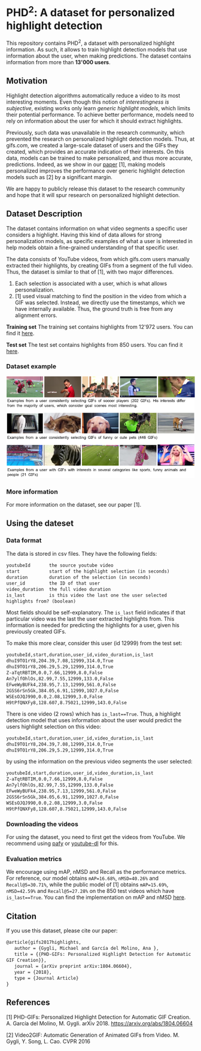 # PHD<sup>2</sup>: A dataset for personalized highlight detection

This repository contains PHD<sup>2</sup>, a dataset with personalized highlight information.
As such, it allows to train highlight detection models that use
information about the user, when making predictions.
The dataset contains information from more than __13'000 users__. 

## Motivation
Highlight detection algorithms automatically reduce a
video to its most interesting moments. Even though this
notion of *interestingness is subjective*, existing works only
learn *generic highlight models*, which limits their potential
performance. To achieve better performance, models need to rely on
information about the user for which it should extract highlights.

Previously, such data was unavailable in the research community,
which prevented the research on personalized highlight detection models.
Thus, at gifs.com, we created a large-scale dataset of users
and the GIFs they created, which provides an accurate indication
of their interests.
On this data, models can be trained to make personalized,
and thus more accurate, predictions.
Indeed, as we show in our [paper](https://arxiv.org/abs/1804.06604) [1], making models personalized improves the performance over generic highlight detection
models such as [2] by a significant margin.

We are happy to publicly release this dataset to the research community
and hope that it will spur research on personalized
highlight detection.

## Dataset Description
The dataset contains information on what video segments a specific user considers a highlight.
Having this kind of data allows for strong personalization
models, as specific examples of what a user is interested
in help models obtain a fine-grained understanding
of that specific user.

The data consists of YouTube videos, from which gifs.com
users manually extracted their highlights, by creating GIFs
from a segment of the full video.
Thus, the dataset is similar to that of [1], with two major differences.
1. Each selection is associated with a user, which is what allows
personalization.
2. [1] used visual matching to find the position in the video
from which a GIF was selected. Instead, we directly use the timestamps,
which we have internally available.
Thus, the ground truth is free from any alignment errors.

__Training set__
The training set contains highlights from 12'972 users. 
You can find it [here](training.csv).

__Test set__
The test set contains highlights from 850 users. 
You can find it [here](testing.csv).

### Dataset example
![example users in our dataset](./dataset_example.png)

### More information
For more information on the dataset, see our paper [1].

## Using the dateset
### Data format
The data is stored in csv files.
They have the following fields:

```
youtubeId       the source youtube video
start           start of the highlight selection (in seconds)
duration        duration of the selection (in seconds)
user_id         the ID of that user
video_duration  the full video duration
is_last         is this video the last one the user selected highlights from? (boolean)
```

Most fields should be self-explanatory.
The `is_last` field indicates if that particular video 
was the last the user extracted highlights from.
This information is needed for predicting the highlights
for a user, given his previously created GIFs.

To make this more clear, consider this user (id 12999) from the test set:

```csv
youtubeId,start,duration,user_id,video_duration,is_last
dhuI9TO1rY8,204.39,7.08,12999,314.0,True
dhuI9TO1rY8,206.29,5.29,12999,314.0,True
Z-aTqtRBTIM,0.0,7.66,12999,8.0,False
An7ylfOhlOs,82.99,7.55,12999,133.0,False
EFweWyBUFk4,238.95,7.13,12999,561.0,False
2GSS6rSn5Gk,384.05,6.91,12999,1027.0,False
WSEsOJQJ990,0.0,2.08,12999,3.0,False
H9tPfQNXFy8,128.607,8.75021,12999,143.0,False
```

There is one video (2 rows) which has `is_last==True`.
Thus, a highlight detection model that uses information about
the user would predict the users highlight selection on this video:
 ```csv
youtubeId,start,duration,user_id,video_duration,is_last
dhuI9TO1rY8,204.39,7.08,12999,314.0,True
dhuI9TO1rY8,206.29,5.29,12999,314.0,True
```

by using the information on the previous video segments
the user selected:
```csv
youtubeId,start,duration,user_id,video_duration,is_last
Z-aTqtRBTIM,0.0,7.66,12999,8.0,False
An7ylfOhlOs,82.99,7.55,12999,133.0,False
EFweWyBUFk4,238.95,7.13,12999,561.0,False
2GSS6rSn5Gk,384.05,6.91,12999,1027.0,False
WSEsOJQJ990,0.0,2.08,12999,3.0,False
H9tPfQNXFy8,128.607,8.75021,12999,143.0,False
```
 
### Downloading the videos
For using the dataset, you need to first get the videos from YouTube.
We recommend using [pafy](http://pythonhosted.org/Pafy/) or
[youtube-dl](https://rg3.github.io/youtube-dl/) for this.

### Evaluation metrics
We encourage using mAP, nMSD and Recall as the performance metrics.
For reference, our model obtains `mAP=16.68%`, `nMSD=40.26%` and `Recall@5=30.71%`, while the public model of [1] obtains
`mAP=15.69%`, `nMSD=42.59%` and `Recall@5=27.28%` on the 850 test videos which have `is_last==True`.
You can find the implementation on mAP and nMSD [here](https://github.com/gyglim/video2gif_dataset).

## Citation
If you use this dataset, please cite our paper:

```
@article{gifs2017highlights,
   author = {Gygli, Michael and García del Molino, Ana },
   title = {{PHD-GIFs: Personalized Highlight Detection for Automatic GIF Creation}},   
   journal = {arXiv preprint arXiv:1804.06604},
   year = {2018},
   type = {Journal Article}
}
```

## References
[1] PHD-GIFs: Personalized Highlight Detection for Automatic GIF Creation. A. García del Molino, M. Gygli. arXiv 2018. https://arxiv.org/abs/1804.06604

[2] Video2GIF: Automatic Generation of Animated GIFs from Video.  M. Gygli, Y. Song, L. Cao. CVPR 2016

